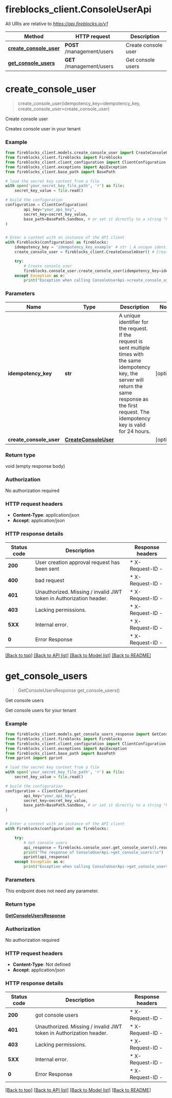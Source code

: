 # fireblocks_client.ConsoleUserApi

All URIs are relative to *https://api.fireblocks.io/v1*

Method | HTTP request | Description
------------- | ------------- | -------------
[**create_console_user**](ConsoleUserApi.md#create_console_user) | **POST** /management/users | Create console user
[**get_console_users**](ConsoleUserApi.md#get_console_users) | **GET** /management/users | Get console users


# **create_console_user**
> create_console_user(idempotency_key=idempotency_key, create_console_user=create_console_user)

Create console user

Creates console user in your tenant

### Example


```python
from fireblocks_client.models.create_console_user import CreateConsoleUser
from fireblocks_client.fireblocks import Fireblocks
from fireblocks_client.client_configuration import ClientConfiguration
from fireblocks_client.exceptions import ApiException
from fireblocks_client.base_path import BasePath

# load the secret key content from a file
with open('your_secret_key_file_path', 'r') as file:
    secret_key_value = file.read()

# build the configuration
configuration = ClientConfiguration(
        api_key="your_api_key",
        secret_key=secret_key_value,
        base_path=BasePath.Sandbox, # or set it directly to a string "https://sandbox-api.fireblocks.io/v1"
)


# Enter a context with an instance of the API client
with Fireblocks(configuration) as fireblocks:
    idempotency_key = 'idempotency_key_example' # str | A unique identifier for the request. If the request is sent multiple times with the same idempotency key, the server will return the same response as the first request. The idempotency key is valid for 24 hours. (optional)
    create_console_user = fireblocks_client.CreateConsoleUser() # CreateConsoleUser |  (optional)

    try:
        # Create console user
        fireblocks.console_user.create_console_user(idempotency_key=idempotency_key, create_console_user=create_console_user).result()
    except Exception as e:
        print("Exception when calling ConsoleUserApi->create_console_user: %s\n" % e)
```



### Parameters


Name | Type | Description  | Notes
------------- | ------------- | ------------- | -------------
 **idempotency_key** | **str**| A unique identifier for the request. If the request is sent multiple times with the same idempotency key, the server will return the same response as the first request. The idempotency key is valid for 24 hours. | [optional] 
 **create_console_user** | [**CreateConsoleUser**](CreateConsoleUser.md)|  | [optional] 

### Return type

void (empty response body)

### Authorization

No authorization required

### HTTP request headers

 - **Content-Type**: application/json
 - **Accept**: application/json

### HTTP response details

| Status code | Description | Response headers |
|-------------|-------------|------------------|
**200** | User creation approval request has been sent |  * X-Request-ID -  <br>  |
**400** | bad request |  * X-Request-ID -  <br>  |
**401** | Unauthorized. Missing / invalid JWT token in Authorization header. |  * X-Request-ID -  <br>  |
**403** | Lacking permissions. |  * X-Request-ID -  <br>  |
**5XX** | Internal error. |  * X-Request-ID -  <br>  |
**0** | Error Response |  * X-Request-ID -  <br>  |

[[Back to top]](#) [[Back to API list]](../README.md#documentation-for-api-endpoints) [[Back to Model list]](../README.md#documentation-for-models) [[Back to README]](../README.md)

# **get_console_users**
> GetConsoleUsersResponse get_console_users()

Get console users

Get console users for your tenant

### Example


```python
from fireblocks_client.models.get_console_users_response import GetConsoleUsersResponse
from fireblocks_client.fireblocks import Fireblocks
from fireblocks_client.client_configuration import ClientConfiguration
from fireblocks_client.exceptions import ApiException
from fireblocks_client.base_path import BasePath
from pprint import pprint

# load the secret key content from a file
with open('your_secret_key_file_path', 'r') as file:
    secret_key_value = file.read()

# build the configuration
configuration = ClientConfiguration(
        api_key="your_api_key",
        secret_key=secret_key_value,
        base_path=BasePath.Sandbox, # or set it directly to a string "https://sandbox-api.fireblocks.io/v1"
)


# Enter a context with an instance of the API client
with Fireblocks(configuration) as fireblocks:

    try:
        # Get console users
        api_response = fireblocks.console_user.get_console_users().result()
        print("The response of ConsoleUserApi->get_console_users:\n")
        pprint(api_response)
    except Exception as e:
        print("Exception when calling ConsoleUserApi->get_console_users: %s\n" % e)
```



### Parameters

This endpoint does not need any parameter.

### Return type

[**GetConsoleUsersResponse**](GetConsoleUsersResponse.md)

### Authorization

No authorization required

### HTTP request headers

 - **Content-Type**: Not defined
 - **Accept**: application/json

### HTTP response details

| Status code | Description | Response headers |
|-------------|-------------|------------------|
**200** | got console users |  * X-Request-ID -  <br>  |
**401** | Unauthorized. Missing / invalid JWT token in Authorization header. |  * X-Request-ID -  <br>  |
**403** | Lacking permissions. |  * X-Request-ID -  <br>  |
**5XX** | Internal error. |  * X-Request-ID -  <br>  |
**0** | Error Response |  * X-Request-ID -  <br>  |

[[Back to top]](#) [[Back to API list]](../README.md#documentation-for-api-endpoints) [[Back to Model list]](../README.md#documentation-for-models) [[Back to README]](../README.md)


